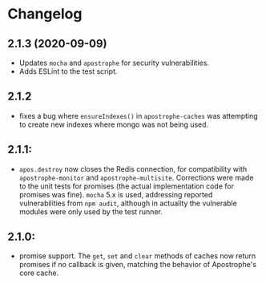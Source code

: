 # Changelog

## 2.1.3 (2020-09-09)
- Updates `mocha` and `apostrophe` for security vulnerabilities.
- Adds ESLint to the test script.

## 2.1.2
- fixes a bug where `ensureIndexes()` in `apostrophe-caches` was attempting to create new indexes where mongo was not being used.

## 2.1.1:
- `apos.destroy` now closes the Redis connection, for compatibility with
`apostrophe-monitor` and `apostrophe-multisite`. Corrections were made to the
unit tests for promises (the actual implementation code for promises was fine).
`mocha` 5.x is used, addressing reported vulnerabilities from `npm audit`,
although in actuality the vulnerable modules were only used by the test runner.

## 2.1.0:
- promise support. The `get`, `set` and `clear` methods of caches now return promises if no callback is given, matching the behavior of Apostrophe's core cache.
